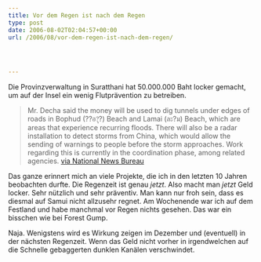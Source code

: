 ```yaml
---
title: Vor dem Regen ist nach dem Regen
type: post
date: 2006-08-02T02:04:57+00:00
url: /2006/08/vor-dem-regen-ist-nach-dem-regen/




---
```

Die Provinzverwaltung in Suratthani hat 50.000.000 Baht locker gemacht, um auf der Insel ein wenig Flutprävention zu betreiben.

> Mr. Decha said the money will be used to dig tunnels under edges of roads in Bophud (??อ?ุ?) Beach and Lamai (ละ?ม) Beach, which are areas that experience recurring floods. There will also be a radar installation to detect storms from China, which would allow the sending of warnings to people before the storm approaches. Work regarding this is currently in the coordination phase, among related agencies. [via National News Bureau][1]

Das ganze erinnert mich an viele Projekte, die ich in den letzten 10 Jahren beobachten durfte. Die Regenzeit ist genau _jetzt_. Also macht man _jetzt_ Geld locker. Sehr nützlich und sehr präventiv. Man kann nur froh sein, dass es diesmal auf Samui nicht allzusehr regnet. Am Wochenende war ich auf dem Festland und habe manchmal vor Regen nichts gesehen. Das war ein bisschen wie bei Forest Gump.

Naja. Wenigstens wird es Wirkung zeigen im Dezember und (eventuell) in der nächsten Regenzeit. Wenn das Geld nicht vorher in irgendwelchen auf die Schnelle gebaggerten dunklen Kanälen verschwindet.

 [1]: http://thainews.prd.go.th/newsenglish/previewnews.php?news_id=254908020011
